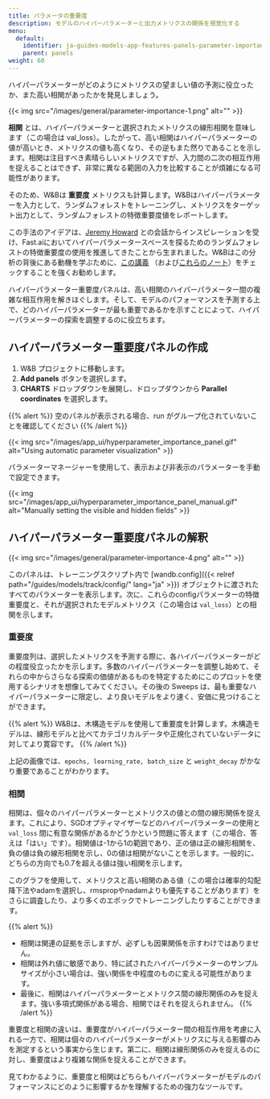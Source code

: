 ```yaml
---
title: パラメータの重要度
description: モデルのハイパーパラメーターと出力メトリクスの関係を視覚化する
menu:
  default:
    identifier: ja-guides-models-app-features-panels-parameter-importance
    parent: panels
weight: 60
---
```


ハイパーパラメーターがどのようにメトリクスの望ましい値の予測に役立ったか、また高い相関があったかを発見しましょう。

{{< img src="/images/general/parameter-importance-1.png" alt="" >}}

**相関** とは、ハイパーパラメーターと選択されたメトリクスの線形相関を意味します（この場合は val_loss）。したがって、高い相関はハイパーパラメーターの値が高いとき、メトリクスの値も高くなり、その逆もまた然りであることを示します。相関は注目すべき素晴らしいメトリクスですが、入力間の二次の相互作用を捉えることはできず、非常に異なる範囲の入力を比較することが煩雑になる可能性があります。

そのため、W&Bは **重要度** メトリクスも計算します。W&Bはハイパーパラメーターを入力として、ランダムフォレストをトレーニングし、メトリクスをターゲット出力として、ランダムフォレストの特徴重要度値をレポートします。

この手法のアイデアは、[Jeremy Howard](https://twitter.com/jeremyphoward) との会話からインスピレーションを受け、Fast.aiにおいてハイパーパラメータースペースを探るためのランダムフォレストの特徴重要度の使用を推進してきたことから生まれました。W&Bはこの分析の背後にある動機を学ぶために、[この講義](http://course18.fast.ai/lessonsml1/lesson4.html) （および[これらのノート](https://forums.fast.ai/t/wiki-lesson-thread-lesson-4/7540)）をチェックすることを強くお勧めします。

ハイパーパラメーター重要度パネルは、高い相関のハイパーパラメーター間の複雑な相互作用を解きほぐします。そして、モデルのパフォーマンスを予測する上で、どのハイパーパラメーターが最も重要であるかを示すことによって、ハイパーパラメーターの探索を調整するのに役立ちます。

## ハイパーパラメーター重要度パネルの作成

1. W&B プロジェクトに移動します。
2. **Add panels** ボタンを選択します。
3. **CHARTS** ドロップダウンを展開し、ドロップダウンから **Parallel coordinates** を選択します。

{{% alert %}}
空のパネルが表示される場合、run がグループ化されていないことを確認してください
{{% /alert %}}

{{< img src="/images/app_ui/hyperparameter_importance_panel.gif" alt="Using automatic parameter visualization" >}}

パラメーターマネージャーを使用して、表示および非表示のパラメーターを手動で設定できます。

{{< img src="/images/app_ui/hyperparameter_importance_panel_manual.gif" alt="Manually setting the visible and hidden fields" >}}

## ハイパーパラメーター重要度パネルの解釈

{{< img src="/images/general/parameter-importance-4.png" alt="" >}}

このパネルは、トレーニングスクリプト内で [wandb.config]({{< relref path="/guides/models/track/config/" lang="ja" >}}) オブジェクトに渡されたすべてのパラメーターを表示します。次に、これらのconfigパラメーターの特徴重要度と、それが選択されたモデルメトリクス（この場合は `val_loss`）との相関を示します。

### 重要度

重要度列は、選択したメトリクスを予測する際に、各ハイパーパラメーターがどの程度役立ったかを示します。多数のハイパーパラメーターを調整し始めて、それらの中からさらなる探索の価値があるものを特定するためにこのプロットを使用するシナリオを想像してみてください。その後の Sweeps は、最も重要なハイパーパラメーターに限定し、より良いモデルをより速く、安価に見つけることができます。

{{% alert %}}
W&Bは、木構造モデルを使用して重要度を計算します。木構造モデルは、線形モデルと比べてカテゴリカルデータや正規化されていないデータに対してより寛容です。
{{% /alert %}}

上記の画像では、`epochs, learning_rate, batch_size` と `weight_decay` がかなり重要であることがわかります。

### 相関

相関は、個々のハイパーパラメーターとメトリクスの値との間の線形関係を捉えます。これにより、SGDオプティマイザーなどのハイパーパラメーターの使用と `val_loss` 間に有意な関係があるかどうかという問題に答えます（この場合、答えは「はい」です）。相関値は-1から1の範囲であり、正の値は正の線形相関を、負の値は負の線形相関を示し、0の値は相関がないことを示します。一般的に、どちらの方向でも0.7を超える値は強い相関を示します。

このグラフを使用して、メトリクスと高い相関のある値（この場合は確率的勾配降下法やadamを選択し、rmspropやnadamよりも優先することがあります）をさらに調査したり、より多くのエポックでトレーニングしたりすることができます。

{{% alert %}}
* 相関は関連の証拠を示しますが、必ずしも因果関係を示すわけではありません。
* 相関は外れ値に敏感であり、特に試されたハイパーパラメーターのサンプルサイズが小さい場合は、強い関係を中程度のものに変える可能性があります。
* 最後に、相関はハイパーパラメーターとメトリクス間の線形関係のみを捉えます。強い多項式関係がある場合、相関ではそれを捉えられません。
{{% /alert %}}

重要度と相関の違いは、重要度がハイパーパラメーター間の相互作用を考慮に入れる一方で、相関は個々のハイパーパラメーターがメトリクスに与える影響のみを測定するという事実から生じます。第二に、相関は線形関係のみを捉えるのに対し、重要度はより複雑な関係を捉えることができます。

見てわかるように、重要度と相関はどちらもハイパーパラメーターがモデルのパフォーマンスにどのように影響するかを理解するための強力なツールです。